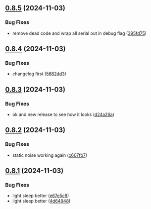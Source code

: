## [0.8.5](https://github.com/olipayne/Arduino-Morse-Radio/compare/v0.8.4...v0.8.5) (2024-11-03)


### Bug Fixes

* remove dead code and wrap all serial out in debug flag ([395fd75](https://github.com/olipayne/Arduino-Morse-Radio/commit/395fd7595b722b0adb9992b48ac90e495c6cf273))



## [0.8.4](https://github.com/olipayne/Arduino-Morse-Radio/compare/v0.8.3...v0.8.4) (2024-11-03)


### Bug Fixes

* changelog first ([5682dd3](https://github.com/olipayne/Arduino-Morse-Radio/commit/5682dd3a8a85dfb6acf5ba5220ab8b6953e31405))



## [0.8.3](https://github.com/olipayne/Arduino-Morse-Radio/compare/v0.8.2...v0.8.3) (2024-11-03)


### Bug Fixes

* ok and new release to see how it looks ([d24a26a](https://github.com/olipayne/Arduino-Morse-Radio/commit/d24a26abf6bd21ee90e239e5a372163199e7b362))



## [0.8.2](https://github.com/olipayne/Arduino-Morse-Radio/compare/v0.8.1...v0.8.2) (2024-11-03)


### Bug Fixes

* static noise working again ([c607fb7](https://github.com/olipayne/Arduino-Morse-Radio/commit/c607fb77d5b9e0b0998bdf85718fdf68e0b9cd96))



## [0.8.1](https://github.com/olipayne/Arduino-Morse-Radio/compare/v0.8.0...v0.8.1) (2024-11-03)


### Bug Fixes

* light sleep better ([e67e5c8](https://github.com/olipayne/Arduino-Morse-Radio/commit/e67e5c81b42be566ca25e55a2caaf548d130b6b7))
* light sleep better ([4d64948](https://github.com/olipayne/Arduino-Morse-Radio/commit/4d64948790a681ce33c25ccf243e5e269dad73da))



